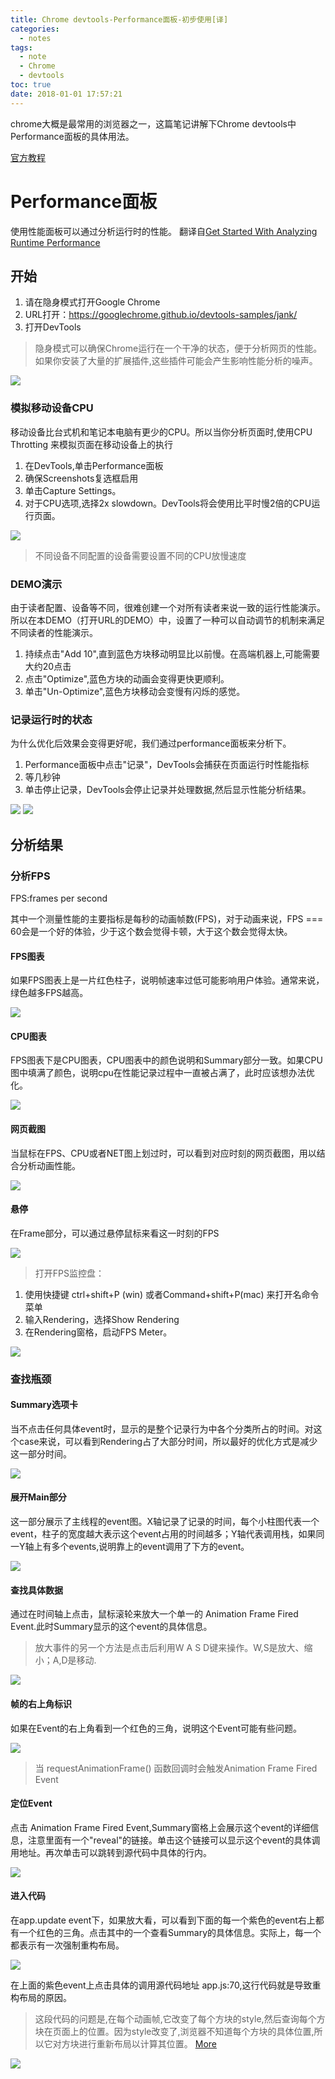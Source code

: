 ```yaml
---
title: Chrome devtools-Performance面板-初步使用[译]
categories:
  - notes
tags:
  - note
  - Chrome
  - devtools
toc: true
date: 2018-01-01 17:57:21
---
```

chrome大概是最常用的浏览器之一，这篇笔记讲解下Chrome devtools中Performance面板的具体用法。  

[官方教程](https://developers.google.com/web/tools/chrome-devtools/)

<!-- more -->

# Performance面板
使用性能面板可以通过分析运行时的性能。
翻译自[Get Started With Analyzing Runtime Performance](https://developers.google.com/web/tools/chrome-devtools/evaluate-performance/?refresh=1&pli=1)

## 开始
1. 请在隐身模式打开Google Chrome
2. URL打开：https://googlechrome.github.io/devtools-samples/jank/
3. 打开DevTools

>隐身模式可以确保Chrome运行在一个干净的状态，便于分析网页的性能。如果你安装了大量的扩展插件,这些插件可能会产生影响性能分析的噪声。

![](/images/get-started.png)

### 模拟移动设备CPU
移动设备比台式机和笔记本电脑有更少的CPU。所以当你分析页面时,使用CPU Throtting 来模拟页面在移动设备上的执行
1. 在DevTools,单击Performance面板
2. 确保Screenshots复选框启用
3. 单击Capture Settings。
4. 对于CPU选项,选择2x slowdown。DevTools将会使用比平时慢2倍的CPU运行页面。

![](/images/throttling.svg)
>不同设备不同配置的设备需要设置不同的CPU放慢速度


### DEMO演示
由于读者配置、设备等不同，很难创建一个对所有读者来说一致的运行性能演示。所以在本DEMO（打开URL的DEMO）中，设置了一种可以自动调节的机制来满足不同读者的性能演示。
1. 持续点击"Add 10",直到蓝色方块移动明显比以前慢。在高端机器上,可能需要大约20点击
2. 点击"Optimize",蓝色方块的动画会变得更快更顺利。
3. 单击"Un-Optimize",蓝色方块移动会变慢有闪烁的感觉。

### 记录运行时的状态
为什么优化后效果会变得更好呢，我们通过performance面板来分析下。
1. Performance面板中点击"记录"，DevTools会捕获在页面运行时性能指标
2. 等几秒钟
3. 单击停止记录，DevTools会停止记录并处理数据,然后显示性能分析结果。

![](/images/profiling.png)
![](/images/results.png)

## 分析结果

### 分析FPS
FPS:frames per second   

其中一个测量性能的主要指标是每秒的动画帧数(FPS)，对于动画来说，FPS === 60会是一个好的体验，少于这个数会觉得卡顿，大于这个数会觉得太快。
#### FPS图表
如果FPS图表上是一片红色柱子，说明帧速率过低可能影响用户体验。通常来说，绿色越多FPS越高。

![](/images/fps-chart.svg)


#### CPU图表
FPS图表下是CPU图表，CPU图表中的颜色说明和Summary部分一致。如果CPU图中填满了颜色，说明cpu在性能记录过程中一直被占满了，此时应该想办法优化。

![](/images/cpu-summary.svg)

#### 网页截图
当鼠标在FPS、CPU或者NET图上划过时，可以看到对应时刻的网页截图，用以结合分析动画性能。

![](/images/screenshot.png)

#### 悬停
在Frame部分，可以通过悬停鼠标来看这一时刻的FPS

![](/images/frame.png)

> 打开FPS监控盘：
1. 使用快捷键 ctrl+shift+P (win) 或者Command+shift+P(mac) 来打开名命令菜单
2. 输入Rendering，选择Show Rendering
3. 在Rendering窗格，启动FPS Meter。  

![](/images/fps-meter.png)

### 查找瓶颈

#### Summary选项卡  
当不点击任何具体event时，显示的是整个记录行为中各个分类所占的时间。对这个case来说，可以看到Rendering占了大部分时间，所以最好的优化方式是减少这一部分时间。

![](/images/summary.svg)

#### 展开Main部分  
这一部分展示了主线程的event图。X轴记录了记录的时间，每个小柱图代表一个event，柱子的宽度越大表示这个event占用的时间越多；Y轴代表调用栈，如果同一Y轴上有多个events,说明靠上的event调用了下方的event。

![](/images/main.svg)

#### 查找具体数据  
通过在时间轴上点击，鼠标滚轮来放大一个单一的 Animation Frame Fired Event.此时Summary显示的这个event的具体信息。

> 放大事件的另一个方法是点击后利用W A S D键来操作。W,S是放大、缩小；A,D是移动.

![](/images/zoomed.png)

#### 帧的右上角标识  
如果在Event的右上角看到一个红色的三角，说明这个Event可能有些问题。

![](/images/triangle.png)

> 当 requestAnimationFrame() 函数回调时会触发Animation Frame Fired Event

#### 定位Event  
点击 Animation Frame Fired Event,Summary窗格上会展示这个event的详细信息，注意里面有一个"reveal"的链接。单击这个链接可以显示这个event的具体调用地址。再次单击可以跳转到源代码中具体的行内。

![](/images/animation-frame-fired.png)

#### 进入代码
在app.update event下，如果放大看，可以看到下面的每一个紫色的event右上都有一个红色的三角。点击其中的一个查看Summary的具体信息。实际上，每一个都表示有一次强制重构布局。

![](/images/zoomed.png)

在上面的紫色event上点击具体的调用源代码地址 app.js:70,这行代码就是导致重构布局的原因。

>这段代码的问题是,在每个动画帧,它改变了每个方块的style,然后查询每个方块在页面上的位置。因为style改变了,浏览器不知道每个方块的具体位置,所以它对方块进行重新布局以计算其位置。 [More](https://developers.google.com/web/fundamentals/performance/rendering/avoid-large-complex-layouts-and-layout-thrashing#avoid_forced_synchronous_layouts)

![](/images/forced-layout-src.png)

